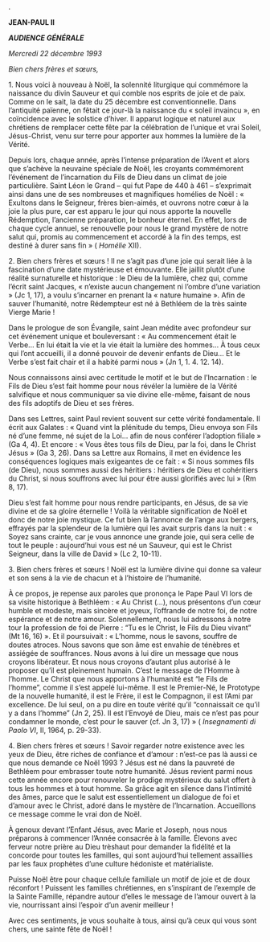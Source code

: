 .

**JEAN-PAUL II**

***AUDIENCE GÉNÉRALE***

*Mercredi 22 décembre 1993*

*Bien chers frères et sœurs,*

1\. Nous voici à nouveau à Noël, la solennité liturgique qui commémore la naissance du divin Sauveur et qui comble nos esprits de joie et de paix. Comme on le sait, la date du 25 décembre est conventionnelle. Dans l’antiquité païenne, on fêtait ce jour-là la naissance du « soleil invaincu », en coïncidence avec le solstice d’hiver. Il apparut logique et naturel aux chrétiens de remplacer cette fête par la célébration de l’unique et vrai Soleil, Jésus-Christ, venu sur terre pour apporter aux hommes la lumière de la Vérité.

Depuis lors, chaque année, après l’intense préparation de l’Avent et alors que s’achève la neuvaine spéciale de Noël, les croyants commémorent l’événement de l’incarnation du Fils de Dieu dans un climat de joie particulière. Saint Léon le Grand – qui fut Pape de 440 à 461 – s’exprimait ainsi dans une de ses nombreuses et magnifiques homélies de Noël : « Exultons dans le Seigneur, frères bien-aimés, et ouvrons notre cœur à la joie la plus pure, car est apparu le jour qui nous apporte la nouvelle Rédemption, l’ancienne préparation, le bonheur éternel. En effet, lors de chaque cycle annuel, se renouvelle pour nous le grand mystère de notre salut qui, promis au commencement et accordé à la fin des temps, est destiné à durer sans fin » ( *Homélie* XII).

2\. Bien chers frères et sœurs ! Il ne s’agit pas d’une joie qui serait liée à la fascination d’une date mystérieuse et émouvante. Elle jaillit plutôt d’une réalité surnaturelle et historique : le Dieu de la lumière, chez qui, comme l’écrit saint Jacques, « n’existe aucun changement ni l’ombre d’une variation » (Jc 1, 17), a voulu s’incarner en prenant la « nature humaine ». Afin de sauver l’humanité, notre Rédempteur est né à Bethléem de la très sainte Vierge Marie !

Dans le prologue de son Évangile, saint Jean médite avec profondeur sur cet événement unique et bouleversant : « Au commencement était le Verbe… En lui était la vie et la vie était la lumière des hommes… À tous ceux qui l’ont accueilli, il a donné pouvoir de devenir enfants de Dieu… Et le Verbe s’est fait chair et il a habité parmi nous » (Jn 1, 1. 4. 12. 14).

Nous connaissons ainsi avec certitude le motif et le but de l’Incarnation : le Fils de Dieu s’est fait homme pour nous révéler la lumière de la Vérité salvifique et nous communiquer sa vie divine elle-même, faisant de nous des fils adoptifs de Dieu et ses frères.

Dans ses Lettres, saint Paul revient souvent sur cette vérité fondamentale. Il écrit aux Galates : « Quand vint la plénitude du temps, Dieu envoya son Fils né d’une femme, né sujet de la Loi… afin de nous conférer l’adoption filiale » (Ga 4, 4). Et encore : « Vous êtes tous fils de Dieu, par la foi, dans le Christ Jésus » (Ga 3, 26). Dans sa Lettre aux Romains, il met en évidence les conséquences logiques mais exigeantes de ce fait : « Si nous sommes fils (de Dieu), nous sommes aussi des héritiers : héritiers de Dieu et cohéritiers du Christ, si nous souffrons avec lui pour être aussi glorifiés avec lui » (Rm 8, 17).

Dieu s’est fait homme pour nous rendre participants, en Jésus, de sa vie divine et de sa gloire éternelle ! Voilà la véritable signification de Noël et donc de notre joie mystique. Ce fut bien là l’annonce de l’ange aux bergers, effrayés par la splendeur de la lumière qui les avait surpris dans la nuit : « Soyez sans crainte, car je vous annonce une grande joie, qui sera celle de tout le peuple : aujourd’hui vous est né un Sauveur, qui est le Christ Seigneur, dans la ville de David » (Lc 2, 10-11).

3\. Bien chers frères et sœurs ! Noël est la lumière divine qui donne sa valeur et son sens à la vie de chacun et à l’histoire de l’humanité.

À ce propos, je repense aux paroles que prononça le Pape Paul VI lors de sa visite historique à Bethléem : « Au Christ (…), nous présentons d’un cœur humble et modeste, mais sincère et joyeux, l’offrande de notre foi, de notre espérance et de notre amour. Solennellement, nous lui adressons à notre tour la profession de foi de Pierre : “Tu es le Christ, le Fils du Dieu vivant” (Mt 16, 16) ». Et il poursuivait : « L’homme, nous le savons, souffre de doutes atroces. Nous savons que son âme est envahie de ténèbres et assiégée de souffrances. Nous avons à lui dire un message que nous croyons libérateur. Et nous nous croyons d’autant plus autorisé à le proposer qu’il est pleinement humain. C’est le message de l’Homme à l’homme. Le Christ que nous apportons à l’humanité est “le Fils de l’homme”, comme il s’est appelé lui-même. Il est le Premier-Né, le Prototype de la nouvelle humanité, il est le Frère, il est le Compagnon, il est l’Ami par excellence. De lui seul, on a pu dire en toute vérité qu’il “connaissait ce qu’il y a dans l’homme” (Jn 2, 25). Il est l’Envoyé de Dieu, mais ce n’est pas pour condamner le monde, c’est pour le sauver (cf. Jn 3, 17) » ( *Insegnamenti di Paolo VI*, II, 1964, p. 29-33).

4\. Bien chers frères et sœurs ! Savoir regarder notre existence avec les yeux de Dieu, être riches de confiance et d’amour : n’est-ce pas là aussi ce que nous demande ce Noël 1993 ? Jésus est né dans la pauvreté de Bethléem pour embrasser toute notre humanité. Jésus revient parmi nous cette année encore pour renouveler le prodige mystérieux du salut offert à tous les hommes et à tout homme. Sa grâce agit en silence dans l’intimité des âmes, parce que le salut est essentiellement un dialogue de foi et d’amour avec le Christ, adoré dans le mystère de l’Incarnation. Accueillons ce message comme le vrai don de Noël.

À genoux devant l’Enfant Jésus, avec Marie et Joseph, nous nous préparons à commencer l’Année consacrée à la famille. Élevons avec ferveur notre prière au Dieu trèshaut pour demander la fidélité et la concorde pour toutes les familles, qui sont aujourd’hui tellement assaillies par les faux prophètes d’une culture hédoniste et matérialiste.

Puisse Noël être pour chaque cellule familiale un motif de joie et de doux réconfort ! Puissent les familles chrétiennes, en s’inspirant de l’exemple de la Sainte Famille, répandre autour d’elles le message de l’amour ouvert à la vie, nourrissant ainsi l’espoir d’un avenir meilleur !

Avec ces sentiments, je vous souhaite à tous, ainsi qu’à ceux qui vous sont chers, une sainte fête de Noël !